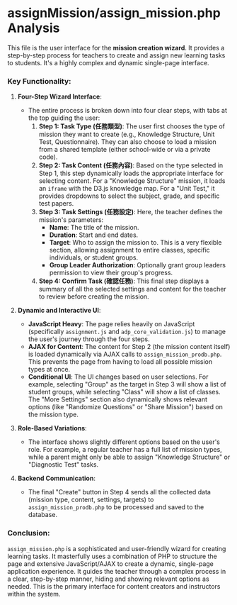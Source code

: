 # assignMission/assign_mission.php Analysis

This file is the user interface for the **mission creation wizard**. It provides a step-by-step process for teachers to create and assign new learning tasks to students. It's a highly complex and dynamic single-page interface.

### Key Functionality:

1.  **Four-Step Wizard Interface**:
    *   The entire process is broken down into four clear steps, with tabs at the top guiding the user:
        1.  **Step 1: Task Type (任務類型)**: The user first chooses the type of mission they want to create (e.g., Knowledge Structure, Unit Test, Questionnaire). They can also choose to load a mission from a shared template (either school-wide or via a private code).
        2.  **Step 2: Task Content (任務內容)**: Based on the type selected in Step 1, this step dynamically loads the appropriate interface for selecting content. For a "Knowledge Structure" mission, it loads an `iframe` with the D3.js knowledge map. For a "Unit Test," it provides dropdowns to select the subject, grade, and specific test papers.
        3.  **Step 3: Task Settings (任務設定)**: Here, the teacher defines the mission's parameters:
            *   **Name**: The title of the mission.
            *   **Duration**: Start and end dates.
            *   **Target**: Who to assign the mission to. This is a very flexible section, allowing assignment to entire classes, specific individuals, or student groups.
            *   **Group Leader Authorization**: Optionally grant group leaders permission to view their group's progress.
        4.  **Step 4: Confirm Task (確認任務)**: This final step displays a summary of all the selected settings and content for the teacher to review before creating the mission.

2.  **Dynamic and Interactive UI**:
    *   **JavaScript Heavy**: The page relies heavily on JavaScript (specifically `assignment.js` and `adp_core_validation.js`) to manage the user's journey through the four steps.
    *   **AJAX for Content**: The content for Step 2 (the mission content itself) is loaded dynamically via AJAX calls to `assign_mission_prodb.php`. This prevents the page from having to load all possible mission types at once.
    *   **Conditional UI**: The UI changes based on user selections. For example, selecting "Group" as the target in Step 3 will show a list of student groups, while selecting "Class" will show a list of classes. The "More Settings" section also dynamically shows relevant options (like "Randomize Questions" or "Share Mission") based on the mission type.

3.  **Role-Based Variations**:
    *   The interface shows slightly different options based on the user's role. For example, a regular teacher has a full list of mission types, while a parent might only be able to assign "Knowledge Structure" or "Diagnostic Test" tasks.

4.  **Backend Communication**:
    *   The final "Create" button in Step 4 sends all the collected data (mission type, content, settings, targets) to `assign_mission_prodb.php` to be processed and saved to the database.

### Conclusion:

`assign_mission.php` is a sophisticated and user-friendly wizard for creating learning tasks. It masterfully uses a combination of PHP to structure the page and extensive JavaScript/AJAX to create a dynamic, single-page application experience. It guides the teacher through a complex process in a clear, step-by-step manner, hiding and showing relevant options as needed. This is the primary interface for content creators and instructors within the system.
